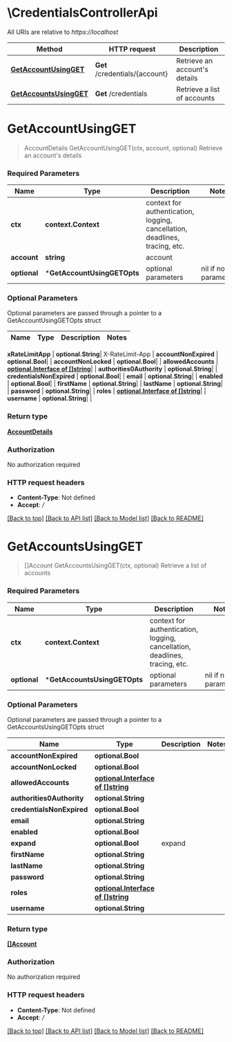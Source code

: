 # \CredentialsControllerApi

All URIs are relative to *https://localhost*

Method | HTTP request | Description
------------- | ------------- | -------------
[**GetAccountUsingGET**](CredentialsControllerApi.md#GetAccountUsingGET) | **Get** /credentials/{account} | Retrieve an account&#39;s details
[**GetAccountsUsingGET**](CredentialsControllerApi.md#GetAccountsUsingGET) | **Get** /credentials | Retrieve a list of accounts


# **GetAccountUsingGET**
> AccountDetails GetAccountUsingGET(ctx, account, optional)
Retrieve an account's details

### Required Parameters

Name | Type | Description  | Notes
------------- | ------------- | ------------- | -------------
 **ctx** | **context.Context** | context for authentication, logging, cancellation, deadlines, tracing, etc.
  **account** | **string**| account | 
 **optional** | ***GetAccountUsingGETOpts** | optional parameters | nil if no parameters

### Optional Parameters
Optional parameters are passed through a pointer to a GetAccountUsingGETOpts struct

Name | Type | Description  | Notes
------------- | ------------- | ------------- | -------------

 **xRateLimitApp** | **optional.String**| X-RateLimit-App | 
 **accountNonExpired** | **optional.Bool**|  | 
 **accountNonLocked** | **optional.Bool**|  | 
 **allowedAccounts** | [**optional.Interface of []string**](string.md)|  | 
 **authorities0Authority** | **optional.String**|  | 
 **credentialsNonExpired** | **optional.Bool**|  | 
 **email** | **optional.String**|  | 
 **enabled** | **optional.Bool**|  | 
 **firstName** | **optional.String**|  | 
 **lastName** | **optional.String**|  | 
 **password** | **optional.String**|  | 
 **roles** | [**optional.Interface of []string**](string.md)|  | 
 **username** | **optional.String**|  | 

### Return type

[**AccountDetails**](AccountDetails.md)

### Authorization

No authorization required

### HTTP request headers

 - **Content-Type**: Not defined
 - **Accept**: */*

[[Back to top]](#) [[Back to API list]](../README.md#documentation-for-api-endpoints) [[Back to Model list]](../README.md#documentation-for-models) [[Back to README]](../README.md)

# **GetAccountsUsingGET**
> []Account GetAccountsUsingGET(ctx, optional)
Retrieve a list of accounts

### Required Parameters

Name | Type | Description  | Notes
------------- | ------------- | ------------- | -------------
 **ctx** | **context.Context** | context for authentication, logging, cancellation, deadlines, tracing, etc.
 **optional** | ***GetAccountsUsingGETOpts** | optional parameters | nil if no parameters

### Optional Parameters
Optional parameters are passed through a pointer to a GetAccountsUsingGETOpts struct

Name | Type | Description  | Notes
------------- | ------------- | ------------- | -------------
 **accountNonExpired** | **optional.Bool**|  | 
 **accountNonLocked** | **optional.Bool**|  | 
 **allowedAccounts** | [**optional.Interface of []string**](string.md)|  | 
 **authorities0Authority** | **optional.String**|  | 
 **credentialsNonExpired** | **optional.Bool**|  | 
 **email** | **optional.String**|  | 
 **enabled** | **optional.Bool**|  | 
 **expand** | **optional.Bool**| expand | 
 **firstName** | **optional.String**|  | 
 **lastName** | **optional.String**|  | 
 **password** | **optional.String**|  | 
 **roles** | [**optional.Interface of []string**](string.md)|  | 
 **username** | **optional.String**|  | 

### Return type

[**[]Account**](Account.md)

### Authorization

No authorization required

### HTTP request headers

 - **Content-Type**: Not defined
 - **Accept**: */*

[[Back to top]](#) [[Back to API list]](../README.md#documentation-for-api-endpoints) [[Back to Model list]](../README.md#documentation-for-models) [[Back to README]](../README.md)

